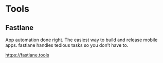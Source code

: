 # Tools

## Fastlane

App automation done right. The easiest way to build and release mobile apps.
fastlane handles tedious tasks so you don’t have to.

<https://fastlane.tools>
